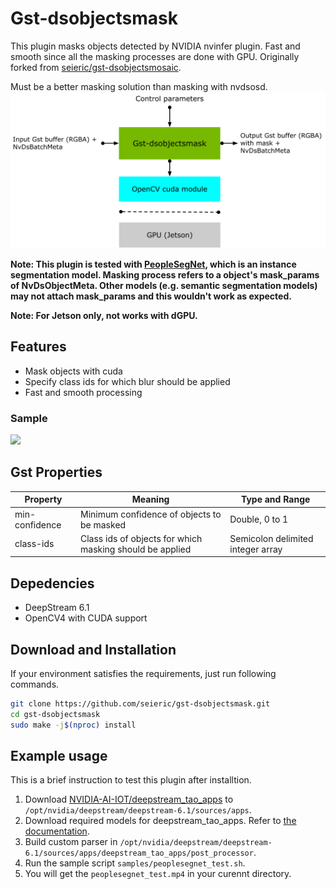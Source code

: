 # Gst-dsobjectsmask

This plugin masks objects detected by NVIDIA nvinfer plugin. Fast and smooth since all the masking processes are done with GPU. Originally forked from [seieric/gst-dsobjectsmosaic](https://github.com/seieric/gst-dsobjectsmosaic).

Must be a better masking solution than masking with nvdsosd.
![](https://raw.githubusercontent.com/seieric/gst-dsobjectsmask/main/gst-dsobjectsmask.png "")

**Note: This plugin is tested with [PeopleSegNet](https://catalog.ngc.nvidia.com/orgs/nvidia/teams/tao/models/peoplesegnet), which is an instance segmentation model. Masking process refers to a object's mask_params of NvDsObjectMeta. Other models (e.g. semantic segmentation models) may not attach mask_params and this wouldn't work as expected.**

**Note: For Jetson only, not works with dGPU.**

## Features
- Mask objects with cuda
- Specify class ids for which blur should be applied
- Fast and smooth processing

### Sample
![](https://raw.githubusercontent.com/seieric/gst-dsobjectsmask/main/samples/sample.png "")

## Gst Properties
| Property | Meaning | Type and Range |
| -------- | ------- | -------------- |
| min-confidence | Minimum confidence of objects to be masked | Double, 0 to 1
| class-ids | Class ids of objects for which masking should be applied | Semicolon delimited integer array |

## Depedencies
- DeepStream 6.1
- OpenCV4 with CUDA support
## Download and Installation
If your environment satisfies the requirements, just run following commands.
```bash
git clone https://github.com/seieric/gst-dsobjectsmask.git
cd gst-dsobjectsmask
sudo make -j$(nproc) install
```

## Example usage
This is a brief instruction to test this plugin after installtion.
1. Download [NVIDIA-AI-IOT/deepstream_tao_apps](https://github.com/NVIDIA-AI-IOT/deepstream_tao_apps) to ```/opt/nvidia/deepstream/deepstream-6.1/sources/apps```.
2. Download required models for deepstream_tao_apps. Refer to [the documentation](https://github.com/NVIDIA-AI-IOT/deepstream_tao_apps#2-download-models).
3. Build custom parser in ```/opt/nvidia/deepstream/deepstream-6.1/sources/apps/deepstream_tao_apps/post_processor```.
4. Run the sample script ```samples/peoplesegnet_test.sh```.
5. You will get the ```peoplesegnet_test.mp4``` in your curennt directory.